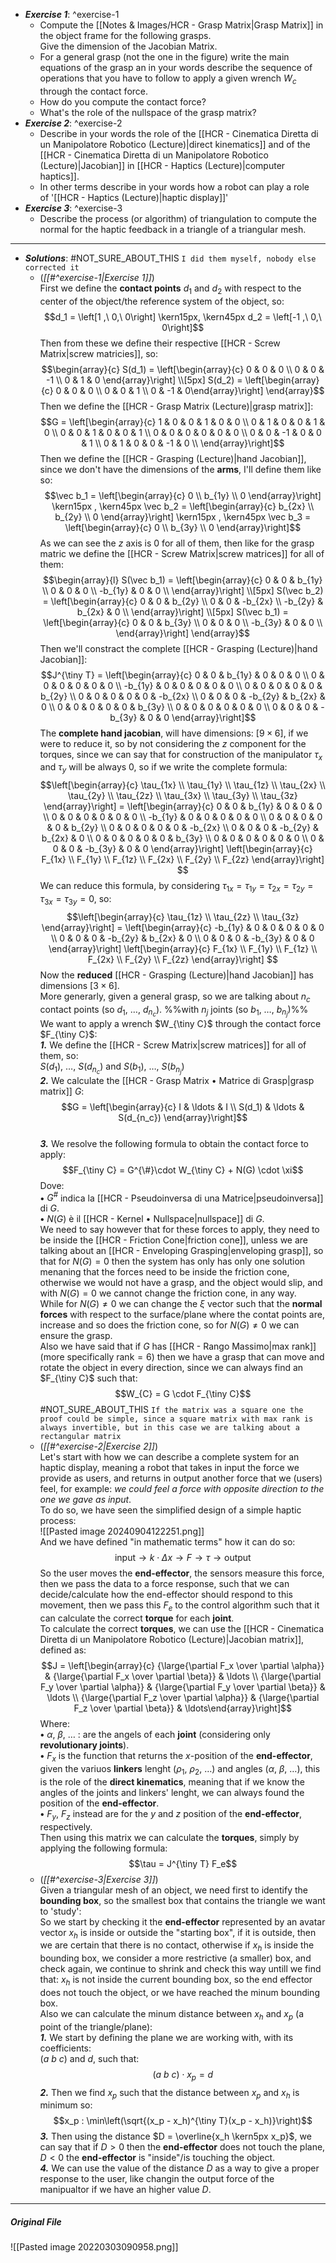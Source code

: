 - ***Exercise 1***: ^exercise-1
	- Compute the [[Notes & Images/HCR - Grasp Matrix|Grasp Matrix]] in the object frame for the following grasps.<br>Give the dimension of the Jacobian Matrix.
	- For a general grasp (not the one in the figure) write the main equations of the grasp an in your words describe the sequence of operations that you have to follow to apply a given wrench $W_c$ through the contact force.
	- How do you compute the contact force?
	- What's the role of the nullspace of the grasp matrix?
- ***Exercise 2***: ^exercise-2
	- Describe in your words the role of the [[HCR - Cinematica Diretta di un Manipolatore Robotico (Lecture)|direct kinematics]] and of the [[HCR - Cinematica Diretta di un Manipolatore Robotico (Lecture)|Jacobian]] in [[HCR - Haptics (Lecture)|computer haptics]].
	- In other terms describe in your words how a robot can play a role of '[[HCR - Haptics (Lecture)|haptic display]]'
- ***Exercise 3***: ^exercise-3
	- Describe the process (or algorithm) of triangulation to compute the normal for the haptic feedback in a triangle of a triangular mesh.
----
- ***Solutions***: #NOT_SURE_ABOUT_THIS `I did them myself, nobody else corrected it` 
	- (*[[#^exercise-1|Exercise 1]]*)<br>First we define the **contact points** $d_1$ and $d_2$ with respect to the center of the object/the reference system of the object, so:$$d_1 = \left[1 ,\ 0,\ 0\right] \kern15px, \kern45px d_2 = \left[-1 ,\ 0,\ 0\right]$$Then from these we define their respective [[HCR - Screw Matrix|screw matricies]], so:$$\begin{array}{c} S(d_1) = \left[\begin{array}{c} 0 & 0 & 0 \\ 0 & 0 & -1 \\ 0 & 1 & 0 \end{array}\right] \\[5px] S(d_2) = \left[\begin{array}{c} 0 & 0 & 0 \\ 0 & 0 & 1 \\ 0 & -1 & 0\end{array}\right] \end{array}$$Then we define the [[HCR - Grasp Matrix (Lecture)|grasp matrix]]:$$G = \left[\begin{array}{c} 1 & 0 & 0 & 1 & 0 & 0 \\ 0 & 1 & 0 & 0 & 1 & 0 \\ 0 & 0 & 1 & 0 & 0 & 1 \\ 0 & 0 & 0 & 0 & 0 & 0 \\ 0 & 0 & -1 & 0 & 0 & 1 \\ 0 & 1 & 0 & 0 & -1 & 0 \\    \end{array}\right]$$Then we define the [[HCR - Grasping (Lecture)|hand Jacobian]], since we don't have the dimensions of the **arms**, I'll define them like so:$$\vec b_1 = \left[\begin{array}{c} 0 \\ b_{1y} \\ 0  \end{array}\right] \kern15px , \kern45px \vec b_2 = \left[\begin{array}{c} b_{2x} \\ b_{2y} \\ 0  \end{array}\right] \kern15px , \kern45px \vec b_3 = \left[\begin{array}{c} 0 \\ b_{3y} \\ 0  \end{array}\right]$$As we can see the $z$ axis is $0$ for all of them, then like for the grasp matric we define the [[HCR - Screw Matrix|screw matrices]] for all of them:$$\begin{array}{l} S(\vec b_1)  = \left[\begin{array}{c} 0 & 0 & b_{1y} \\ 0 & 0 & 0 \\ -b_{1y} & 0 & 0 \\ \end{array}\right] \\[5px]  S(\vec b_2)  = \left[\begin{array}{c} 0 & 0 & b_{2y} \\ 0 & 0 & -b_{2x} \\ -b_{2y} & b_{2x} & 0 \\ \end{array}\right] \\[5px]  S(\vec b_1)  = \left[\begin{array}{c} 0 & 0 & b_{3y} \\ 0 & 0 & 0 \\ -b_{3y} & 0 & 0 \\ \end{array}\right] \end{array}$$Then we'll constract the complete [[HCR - Grasping (Lecture)|hand Jacobian]]:$$J^{\tiny T} = \left[\begin{array}{c} 0 & 0 & b_{1y} & 0 & 0 & 0 \\ 0 & 0 & 0 & 0 & 0 & 0 \\ -b_{1y} & 0 & 0 & 0 & 0 & 0 \\ 0 & 0 & 0 & 0 & 0 & b_{2y} \\ 0 & 0 & 0 & 0 & 0 & -b_{2x} \\ 0 & 0 & 0 & -b_{2y} & b_{2x} & 0 \\ 0 & 0 & 0 & 0 & 0 & b_{3y} \\ 0 & 0 & 0 & 0 & 0 & 0 \\ 0 & 0 & 0 & -b_{3y} & 0 & 0 \end{array}\right]$$The **complete hand jacobian**, will have dimensions: $[9 \times 6]$, if we were to reduce it, so by not considering the $z$ component for the torques, since we can say that for construction of the manipulator $\tau_x$ and $\tau_y$ will be always $0$, so if we write the complete formula:$$\left[\begin{array}{c} \tau_{1x} \\ \tau_{1y} \\ \tau_{1z} \\ \tau_{2x} \\ \tau_{2y} \\ \tau_{2z} \\ \tau_{3x} \\ \tau_{3y} \\ \tau_{3z}  \end{array}\right] = \left[\begin{array}{c} 0 & 0 & b_{1y} & 0 & 0 & 0 \\ 0 & 0 & 0 & 0 & 0 & 0 \\ -b_{1y} & 0 & 0 & 0 & 0 & 0 \\ 0 & 0 & 0 & 0 & 0 & b_{2y} \\ 0 & 0 & 0 & 0 & 0 & -b_{2x} \\ 0 & 0 & 0 & -b_{2y} & b_{2x} & 0 \\ 0 & 0 & 0 & 0 & 0 & b_{3y} \\ 0 & 0 & 0 & 0 & 0 & 0 \\ 0 & 0 & 0 & -b_{3y} & 0 & 0 \end{array}\right] \left[\begin{array}{c} F_{1x} \\ F_{1y} \\ F_{1z} \\ F_{2x} \\ F_{2y} \\ F_{2z} \end{array}\right] $$We can reduce this formula, by considering $\tau_{1x} = \tau_{1y} = \tau_{2x} = \tau_{2y} = \tau_{3x} = \tau_{3y} = 0$, so:$$\left[\begin{array}{c} \tau_{1z} \\ \tau_{2z} \\ \tau_{3z} \end{array}\right] = \left[\begin{array}{c} -b_{1y} & 0 & 0 & 0 & 0 & 0  \\ 0 & 0 & 0 & -b_{2y} & b_{2x} & 0 \\ 0 & 0 & 0 & -b_{3y} & 0 & 0 \end{array}\right] \left[\begin{array}{c} F_{1x} \\ F_{1y} \\ F_{1z} \\ F_{2x} \\ F_{2y} \\ F_{2z} \end{array}\right] $$Now the **reduced** [[HCR - Grasping (Lecture)|hand Jacobian]] has dimensions $[3 \times 6]$.<br>More generarly, given a general grasp, so we are talking about $n_c$ contact points (so $d_1 ,\ \ldots ,\ d_{n_c}$). %%with $n_j$ joints (so $b_1 ,\ \ldots ,\ b_{n_j}$)%%<br>We want to apply a wrench $W_{\tiny C}$ through the contact force $F_{\tiny C}$:<br>***1.*** We define the [[HCR - Screw Matrix|screw matrices]] for all of them, so:<br>$S(d_1) ,\ \ldots ,\ S(d_{n_c})$ and $S(b_1) ,\ \ldots ,\ S(b_{n_j})$<br>***2.*** We calculate the [[HCR - Grasp Matrix • Matrice di Grasp|grasp matrix]] $G$:$$G = \left[\begin{array}{c} I & \ldots & I \\ S(d_1) & \ldots & S(d_{n_c}) \end{array}\right]$$<br>***3.*** We resolve the following formula to obtain the contact force to apply:$$F_{\tiny C} = G^{\#}\cdot W_{\tiny C} + N(G) \cdot \xi$$Dove:<br>**•** $G^{\#}$ indica la [[HCR - Pseudoinversa di una Matrice|pseudoinversa]] di $G$.<br>**•** $N(G)$ è il [[HCR - Kernel • Nullspace|nullspace]] di $G$.<br>We need to say however that for these forces to apply, they need to be inside the [[HCR - Friction Cone|friction cone]], unless we are talking about an [[HCR - Enveloping Grasping|enveloping grasp]], so that for $N(G) = 0$ then the system has only has only one solution menaning that the forces need to be inside the friction cone, otherwise we would not have a grasp, and the object would slip, and with $N(G) = 0$ we cannot change the friction cone, in any way.<br>While for $N(G) \neq 0$ we can change the $\xi$ vector such that the **normal forces** with respect to the surface/plane where the contat points are, increase and so does the friction cone, so for $N(G) \neq 0$ we can ensure the grasp.<br>Also we have said that if $G$ has [[HCR - Rango Massimo|max rank]] (more specifically $\text{rank} = 6$) then we have a grasp that can move and rotate the object in every direction, since we can always find an $F_{\tiny C}$ such that:$$W_{C} = G \cdot F_{\tiny C}$$ #NOT_SURE_ABOUT_THIS `If the matrix was a square one the proof could be simple, since a square matrix with max rank is always invertible, but in this case we are talking about a rectangular matrix`
	- (*[[#^exercise-2|Exercise 2]]*)<br>Let's start with how we can describe a complete system for an haptic display, meaning a robot that takes in input the force we provide as users, and returns in output another force that we (users) feel, for example: *we could feel a force with opposite direction to the one we gave as input*.<br>To do so, we have seen the simplified design of a simple haptic process:<br>![[Pasted image 20240904122251.png]]<br>And we have defined "in mathematic terms" how it can do so:$$\text{input} \rightarrow k \cdot \Delta x \rightarrow F \rightarrow \tau \rightarrow \text{output}$$So the user moves the **end-effector**, the sensors measure this force, then we pass the data to a force response, such that we can decide/calculate how the end-effector should respond to this movement, then we pass this $F_e$ to the control algorithm such that it can calculate the correct **torque** for each **joint**.<br>To calculate the correct **torques**, we can use the [[HCR - Cinematica Diretta di un Manipolatore Robotico (Lecture)|Jacobian matrix]], defined as:$$J = \left[\begin{array}{c} {\large{\partial F_x \over \partial \alpha}} & {\large{\partial F_x \over \partial \beta}} & \ldots \\  {\large{\partial F_y \over \partial \alpha}} & {\large{\partial F_y \over \partial \beta}} & \ldots \\ {\large{\partial F_z \over \partial \alpha}} & {\large{\partial F_z \over \partial \beta}} & \ldots\end{array}\right]$$Where:<br>**•** $\alpha,\ \beta,\ \ldots$ : are the angels of each **joint** (considering only **revolutionary joints**).<br>**•** $F_x$ is the function that returns the $x$-position of the **end-effector**, given the variuos **linkers** lenght ($\rho_1,\ \rho_2,\ \ldots$) and angles ($\alpha,\ \beta,\ \ldots$), this is the role of the **direct kinematics**, meaning that if we know the angles of the joints and linkers' lenght, we can always found the position of the **end-effector**. <br>**•** $F_y ,\ F_z$ instead are for the $y$ and $z$ position of the **end-effector**, respectively.<br>Then using this matrix we can calculate the **torques**, simply by applying the following formula:$$\tau = J^{\tiny T} F_e$$
	- (*[[#^exercise-3|Exercise 3]]*)<br>Given a triangular mesh of an object, we need first to identify the **bounding box**, so the smallest box that contains the triangle we want to 'study':<br>So we start by checking it the **end-effector** represented by an avatar vector $x_h$ is inside or outside the "starting box", if it is outside, then we are certain that there is no contact, otherwise if $x_h$ is inside the bounding box, we consider a more restrictive (a smaller) box, and check again, we continue to shrink and check this way untill we find that: $x_h$ is not inside the current bounding box, so the end effector does not touch the object, or we have reached the minum bounding box.<br>Also we can calculate the minum distance between $x_h$ and $x_p$ (a point of the triangle/plane):<br>***1.*** We start by defining the plane we are working with, with its coefficients:<br>$(a \ b \ c)$ and $d$, such that:$$(a \ b \ c)\cdot x_p = d$$***2.*** Then we find $x_p$ such that the distance between $x_p$ and $x_h$ is minimum so:$$x_p : \min\left(\sqrt{(x_p - x_h)^{\tiny T}(x_p - x_h)}\right)$$***3.*** Then using the distance $D = \overline{x_h \kern5px x_p}$, we can say that if $D \gt 0$ then the **end-effector** does not touch the plane, $D \lt 0$ the **end-effector** is "inside"/is touching the object.<br>***4.*** We can use the value of the distance $D$ as a way to give a proper response to the user, like changin the output force of the manipualtor if we have an higher value $D$.
----
##### Original File
![[Pasted image 20220303090958.png]]
